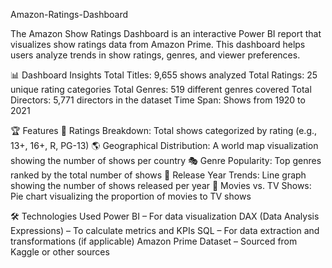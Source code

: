 Amazon-Ratings-Dashboard


The Amazon Show Ratings Dashboard is an interactive Power BI report that visualizes show ratings data from Amazon Prime. This dashboard helps users analyze trends in show ratings, genres, and viewer preferences.

📊 Dashboard Insights
Total Titles: 9,655 shows analyzed
Total Ratings: 25 unique rating categories
Total Genres: 519 different genres covered
Total Directors: 5,771 directors in the dataset
Time Span: Shows from 1920 to 2021

🏆 Features
📌 Ratings Breakdown: Total shows categorized by rating (e.g., 13+, 16+, R, PG-13)
🌎 Geographical Distribution: A world map visualization showing the number of shows per country
🎭 Genre Popularity: Top genres ranked by the total number of shows
📆 Release Year Trends: Line graph showing the number of shows released per year
🎥 Movies vs. TV Shows: Pie chart visualizing the proportion of movies to TV shows

🛠 Technologies Used
Power BI – For data visualization
DAX (Data Analysis Expressions) – To calculate metrics and KPIs
SQL – For data extraction and transformations (if applicable)
Amazon Prime Dataset – Sourced from Kaggle or other sources


